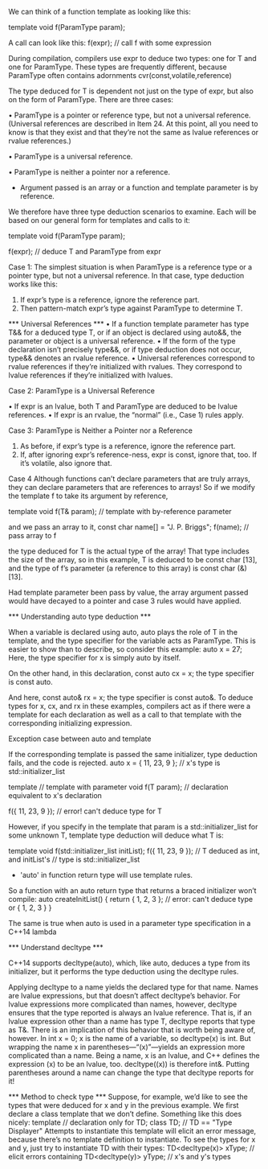 We can think of a function template as looking like this:

template<typename T>
void f(ParamType param);
  
A call can look like this:
f(expr); // call f with some expression
 
During compilation, compilers use expr to deduce two types: one for T and one for ParamType. These types are frequently different, because ParamType often contains
adornments cvr(const,volatile,reference)
  
The type deduced for T is dependent not just on the type of expr, but also on the form of ParamType. There are three cases:

• ParamType is a pointer or reference type, but not a universal reference. (Universal references are described in Item 24. At this point, all you need to know is that
they exist and that they’re not the same as lvalue references or rvalue references.)
  
• ParamType is a universal reference. 
  
• ParamType is neither a pointer nor a reference.
  
* Argument passed is an array or a function and template parameter is by reference.
  
We therefore have three type deduction scenarios to examine. Each will be based on our general form for templates and calls to it:
  
template<typename T>
void f(ParamType param);
  
f(expr); // deduce T and ParamType from expr
  
  
Case 1: The simplest situation is when ParamType is a reference type or a pointer type, but not a universal reference. In that case, type deduction works like this:
1. If expr’s type is a reference, ignore the reference part.
2. Then pattern-match expr’s type against ParamType to determine T.
  
*** Universal References ***
• If a function template parameter has type T&& for a deduced type T, or if an object is declared using auto&&, the parameter or object is a universal reference.
• If the form of the type declaration isn’t precisely type&&, or if type deduction does not occur, type&& denotes an rvalue reference.
• Universal references correspond to rvalue references if they’re initialized with rvalues. They correspond to lvalue references if they’re initialized with lvalues.
  
Case 2: ParamType is a Universal Reference
  
• If expr is an lvalue, both T and ParamType are deduced to be lvalue references.
• If expr is an rvalue, the “normal” (i.e., Case 1) rules apply.

Case 3: ParamType is Neither a Pointer nor a Reference
1. As before, if expr’s type is a reference, ignore the reference part.
2. If, after ignoring expr’s reference-ness, expr is const, ignore that, too. If it’s
volatile, also ignore that.
  
  
Case 4
Although functions can’t declare parameters that are truly arrays, they can declare parameters that are references to arrays! So if we modify the template f to take its argument by reference, 
  
template<typename T>
void f(T& param); // template with by-reference parameter
  
and we pass an array to it,
const char name[] = "J. P. Briggs";
f(name); // pass array to f
  
the type deduced for T is the actual type of the array! That type includes the size of the array, so in this example, T is deduced to be const char [13], and the type of f’s parameter (a reference to this array) is const char (&)[13].
  
Had template parameter been pass by value, the array argument passed would have decayed to a pointer and case 3 rules would have applied.
  
  
  
*** Understanding auto type deduction ***
  
When a variable is declared using auto, auto plays the role of T in the template, and the type specifier for the variable acts as ParamType. This is easier to show than to describe, so consider this example:
auto x = 27;
Here, the type specifier for x is simply auto by itself. 
  
On the other hand, in this declaration,
const auto cx = x;
the type specifier is const auto. 
  
And here,
const auto& rx = x;
the type specifier is const auto&. To deduce types for x, cx, and rx in these examples,
compilers act as if there were a template for each declaration as well as a call to
that template with the corresponding initializing expression.
  
Exception case between auto and template

If the corresponding template is passed the same initializer, type deduction fails, and the code is rejected.
auto x = { 11, 23, 9 }; // x's type is std::initializer_list<int>

template<typename T> // template with parameter
void f(T param); // declaration equivalent to x's declaration

f({ 11, 23, 9 }); // error! can't deduce type for T
  
However, if you specify in the template that param is a std::initializer_list<T> for some unknown T, template type deduction will deduce what T is:

template<typename T>
void f(std::initializer_list<T> initList);
f({ 11, 23, 9 }); // T deduced as int, and initList's
// type is std::initializer_list<int>
  
  
* 'auto' in function return type will use template rules.
  
So a function with an auto return type that returns a braced initializer won’t compile:
auto createInitList()
{
return { 1, 2, 3 }; // error: can't deduce type or { 1, 2, 3 }
} 

The same is true when auto is used in a parameter type specification in a C++14 lambda
  
  
*** Understand decltype ***
  
C++14 supports decltype(auto), which, like auto, deduces a type from its initializer, but it performs the type deduction using the decltype rules.
  
Applying decltype to a name yields the declared type for that name. Names are lvalue expressions, but that doesn’t affect decltype’s behavior. For lvalue expressions
more complicated than names, however, decltype ensures that the type reported is always an lvalue reference. That is, if an lvalue expression other than a name has type T, decltype reports that type as T&. There is an implication of this behavior that is worth being aware of, however. 
In
int x = 0;
x is the name of a variable, so decltype(x) is int. But wrapping the name x in parentheses—“(x)”—yields an expression more complicated than a name. Being a
name, x is an lvalue, and C++ defines the expression (x) to be an lvalue, too. decltype((x)) is therefore int&. Putting parentheses around a name can change
the type that decltype reports for it!
  

  
  
*** Method to check type ***
Suppose, for example, we’d like to see the types that were deduced for x and y in the
previous example. We first declare a class template that we don’t define. Something
like this does nicely:
template<typename T> // declaration only for TD;
class TD; // TD == "Type Displayer"
Attempts to instantiate this template will elicit an error message, because there’s no
template definition to instantiate. To see the types for x and y, just try to instantiate
TD with their types:
TD<decltype(x)> xType; // elicit errors containing
TD<decltype(y)> yType; // x's and y's types
